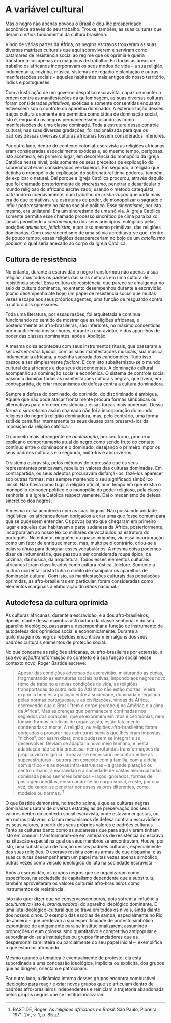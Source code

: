 # A variável cultural

Mas o negro não apenas povoou o Brasil e deu-lhe prosperidade
econômica através do seu trabalho. Trouxe, também, as suas culturas
que deram o _ethos_ fundamental da cultura brasileira.

Vindo de várias partes da África, os negros escravos trouxeram as
suas diversas matrizes culturais que aqui sobreviveram e serviram
como patamares de resistência social ao regime que os oprimia e
queria transformá-los apenas em máquinas de trabalho. Em todas as
áreas de trabalho os africanos incorporavam os seus modos de vida –
a sua religião, indumentária, cozinha, música, sistemas de regadio
e plantação e outras manifestações sociais – àqueles habitantes mais
antigos do nosso território, índios e portugueses.

Com a instalação de um governo despótico escravista, capaz de manter
a ordem contra as manifestações da quilombagem, as suas diversas
culturas foram consideradas _primitivas_, exóticas e somente
consentidas enquanto estivessem sob o controle do aparelho
dominador. A exteriorização desses traços culturais somente era
permitida como tática de dominação social, isto é, enquanto os
negros permanecessem usando-as como manifestações de uma classe
dominada. Toda a estrutura desse controle cultural, nas suas
diversas gradações, foi racionalizada para que os padrões dessas
diversas culturas africanas fossem considerados inferiores.

Por outro lado, dentro do contexto colonial-escravista as religiões
africanas eram consideradas especialmente exóticas e, ao mesmo
tempo, perigosas. Isto acontecia, em primeiro lugar, em decorrência
do monopólio da Igreja Católica nesse nível, pois somente os seus
preceitos de explicação do sobrenatural eram considerados
verdadeiros. Em segundo, a religião que detinha o monopólio da
explicação do sobrenatural tinha poderes, também, de explicar o
natural. Daí porque a Igreja Católica procurou, através daquilo que
foi chamado posteriormente de _sincretismo_, penetrar e desarticular
o mundo religioso do africano escravizado, usando o método
catequista, batizando-o coercivamente, num trabalho de
_cristinização_ que nada mais era do que tentativas, via estruturas
de poder, de monopolizar o sagrado e influir poderosamente no plano
social e político. Esse _sincretismo_, por isto mesmo, era
unilateral. Era um sincretismo de uma só via. A Igreja Católica
somente permitia esse chamado processo sincrético de cima para
baixo, jamais permitindo a _contaminação_ dos seus princípios
teológicos pelas posições _animistas_, _fetichistas_, e por isso
mesmo primitivas, das religiões dominadas. Com esse sincretismo de
uma só via acreditava-se que, dentro de pouco tempo, essas religiões
desapareceriam no bojo de um _catolicismo popular_, o qual seria
anexado ao corpo da Igreja Católica.

## Cultura de resistência

No entanto, durante a escravidão o negro transformou não apenas a
sua religião, mas todos os padrões das suas culturas em uma cultura
de resistência social. Essa cultura de resistência, que parece se
amalgamar no seio da cultura dominante, no entanto desempenhou
durante a escravidão (como desempenha até hoje) um papel de
resistência social que muitas vezes escapa aos seus próprios
agentes, uma função de resguardo contra a cultura dos opressores.

Toda uma literatura, por essas razões, foi arquitetada e continua
funcionando no sentido de mostrar que as religiões africanas, e
posteriormente as afro-brasileiras, são inferiores, no máximo
consentidas por munificência dos senhores, durante a escravidão, e
dos aparelhos de poder das classes dominantes, após a Abolição.

A mesma coisa aconteceu com seus instrumentos rituais, que passaram
a ser _instrumentos típicos_, com as suas manifestações musicais,
sua música, indumentária africana, a cozinha sagrada dos candomblés.
Tudo isso passou a ser simplesmente _folclore_. E com isto
subalternizou-se o mundo cultural dos africanos e dos seus
descendentes. A dominação cultural acompanhou a dominação social e
econômica. O sistema de controle social passou a dominar todas as
manifestações culturais negras, que tivem, em contrapartida, de
criar mecanismos de defesa contra a cultura dominadora.

Sempre a defesa do dominado, do oprimido, do discriminado é ambígua.
Aquele que não pode atacar frontalmente procura formas simbólicas ou
alternativas para oferecer resistência a essas forças mais poderoas.
Dessa forma o _sincretismo_ assim chamado não foi a incorporação do
mundo religioso do negro à religião dominadora, mas, pelo contrário,
uma forma sutil de camuflar internamente os seus deuses para
preservá-los da imposição da religião católica.

O conceito mais abrangente de _aculturação_, por seu turno, procurou
explicar o comportamento atual do negro como sendo fruto do contato
contínuo entre o dominador e o dominado, desejando o primeiro impor
os seus padrões culturais e o segundo, imitá-los e absorvê-los.

O sistema escravista, pelos métodos de repressão que os seus
representantes praticavam, repeliu os valores das culturas
dominadas. Em contrapartida, os seus adeptos procuravam
disfarçá-los, fazê-los aparecer sob outras formas, mas sempre
mantendo o seu significado simbólico inicial. Não havia como fugir à
religião oficial, num tempo em que existia o monopólio do poder
político e o monopólio do poder religioso, pela classe senhorial e a
Igreja Católica respectivamente. Daí o mecanismo de defesa
sincrético dos negros.

A mesma coisa aconteceu com as suas línguas. Não possuindo unidade
lingüística, os africanos foram obrigados a criar uma que fosse
comum para que se pudessem entender. Os povos banto que chegaram em
primeiro lugar e aqueles que habitavam a parte sudanesa da África,
posteriormente, incorporaram ao nosso léxico milhares de vocábulos
na estrutura do português. No entanto, ninguém, ou quase ninguém,
viu essa incorporação como um fator de enriquecimento, mas, muito
pelo contrário, criou-se a palavra _chulo_ para designar esses
vocabulários. A mesma coisa podemos dizer da indumentária, que
passou a ser considerada roupa típica; da cozinha, da música, da
arquitetura. Todos esses elementos culturais africanos foram
classificados como cultura rústica, folclore. Somente a cultura
ocidental-cristã tinha o direito de manipular os aparelhos de
dominação cultural. Com isto, as manifestações culturais das
populações oprimidas, as afro-brasileiras em particular, foram
consideradas como elementos marginais à elaboração do _ethos_
nacional.

## Autodefesa da cultura oprimida

As culturas africanas, durante a escravidão, e a dos
afro-brasileiros, dpeois, diante dessa manobra asfixiadora da
classe senhorial e do seu aparelho ideológico, passaram a
desempenhar a função de instrumento de autodefesa dos oprimidos
social e economicamente. Durante a quilombagem os negros rebeldes
encontravam em alguns dos seus padrões culturais elementos de
proteção social.

No que concerne às religiões africanas, ou afro-brasileiras por
extensão, à sua evolução/transformação no contexto e à sua função
social nesse contexto novo, Roger Bastide escreve:

> Apesar das condições adversas da escravidão, misturando as etnias,
> fragmentando as estruturas sociais nativas, impondo aos negros
> novo ritmo de trabalho e novas condições de vida, as religiões
> transportadas do outro lado do Atlântico não estão mortas. Vieira
> exprimia bem esta posição entre a sociedade, dominada e regulada
> pelas normas portuguesas, e as civilizações, vindas da África,
> escrevendo que o Brasil "tem o corpo (europeu) na América e a
> alma da África". Mas as crenças que permanecem confinadas nos
> segredos dos corações, que se exprimem em ritos e cerimônias, nem
> tomam formas coletivas de organização, estão fatalmente condenadas
> à morte. A religião, ou religiões afro-brasileiras foram obrigadas
> a procurar nas estruturas sociais que lhes eram impostas,
> "nichos", por assim dizer, onde pudessem se integrar e se
> desenvolver. Deviam se adaptar a novo meio humano, e nesta
> adaptação não se iria processar nem profundas transformações da
> própria vida religiosa. Tornava-se necessário encontrar entre as
> superestruturas – outrora em conexão com a família, com a aldeia,
> com a tribo – e as novas infra-estruturas – a grande platação ou
> centro urbano, a escravidão e a sociedade de castas hierarquizadas
> dominada pelos senhores brancos – laços ignorados, formas de
> passagem inéditas, encarnando-se no corpo social, e este, por sua
> vez, deixando-se penetrar por esses valores diferentes, como
> modelos ou normas. [^11]

O que Bastide demonstra, no trecho acima, é que as culturas negras
dominadas usaram de diversas estratégias de preservação dos seus
valores dentro do contexto social escravista, onde estavam
engastas, ou, em outras palavras, criaram mecanismos de defesa
contra a escravidão e os seus valores, a partir dos seus próprios
valores e padrões culturais. Tanto as culturas banto como as
sudanesas que para aqui vieram tinham isto em comum:
transformaram-se em anteparos de resistência do escravo na situação
especial na qual os seus membros se encontravam. Houve, por isto,
uma substituição de função desses padrões culturais, especialmente
das suas religiões. O escravo resistia com as armas de que dispunha,
e as suas culturas desempenharam um papel muitas vezes apenas
simbólico, outras vezes como veículo ideológico de luta na sociedade
escravista.

Após a escravidão, os grupos negros que se organizaram como
específicos, na sociedade de capitalismo dependente que a
substituiu, também aproveitaram os valores culturais
afro-brasileiros como instrumentos de resistência.

Isto não quer dizer que se conservassem puros, pois sofrem a
influência _aculturativa_ (isto é, _branqueadora_) do aparelho
ideológico dominante. É uma luta ideológico-cultural que se trava
em todos os níveis, ainda diante dos nossos olhos. O exemplo das
escolas de samba, especialmente no Rio de Janeiro – que perderam a
sua especificidade de protesto simbólico espontâneo de antigamente
para se institucionalizarem, assumindo proporções d eum colossalismo
quantitativo e competitivo antipopular e subordinando-se a
instituições ou grupos financiadores que as despersonalizam inteira
ou parcialmente do seu papel inicial –, exemplifica o que estamos
afirmando.

Mesmo quando a temática é eventualmente de protesto, ela está
subordinada a uma concessão ideológica, implícita ou explícita, dos
grupos que as dirigem, orientam e patrocinam.

Por outro lado, a dinâmica interna desses grupos encontra
combustível ideológico para reagir e criar novos grupos que se
articulam dentro de padrões afro-brasileiros independentes e
reiniciam a trajetória abandonada pelos grupos negros que se
institucionalizaram.

[^11]: BASTIDE, Roger. _As religiões africanas no Brasil_. São
Paulo, Pioreira, 1971. 2v., v. 1, p. 85.




